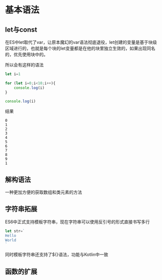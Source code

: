 # 基本语法

## let与const

在ES中let取代了var，让原本魔幻的var语法彻底退役，let创建的变量是基于块级区域进行的，也就是每个块的let变量都是在他的块里独立生效的，如果出现同名的，优先使用块中的。

所以会有这样的语法

```js
let i=1  
  
for (let i=0;i<10;i++){  
    console.log(i)  
}  
  
console.log(i)
```

结果

```text
0
1
2
3
4
5
6
7
8
9
1 
```

## 解构语法

一种更加方便的获取数组和类元素的方法

## 字符串拓展

ES6中正式支持模板字符串，现在字符串可以使用反引号的形式直接书写多行

```js
let str=`
Hello
World
`
```

同时模板字符串还支持了${}语法，功能与Kotlin中一致

## 函数的扩展
